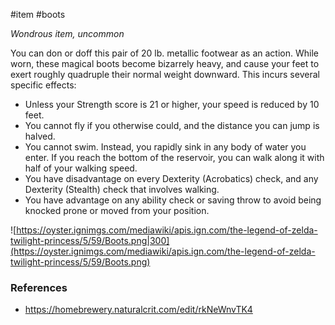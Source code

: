  #item #boots 

*Wondrous item, uncommon*

You can don or doff this pair of 20 lb. metallic footwear as an action. While worn, these magical boots become bizarrely heavy, and cause your feet to exert roughly quadruple their normal weight downward. This incurs several specific effects:
* Unless your Strength score is 21 or higher, your speed is reduced by 10 feet.
* You cannot fly if you otherwise could, and the distance you can jump is halved.
* You cannot swim. Instead, you rapidly sink in any body of water you enter. If you reach the bottom of the reservoir, you can walk along it with half of your walking speed.
* You have disadvantage on every Dexterity (Acrobatics) check, and any Dexterity (Stealth) check that involves walking.
* You have advantage on any ability check or saving throw to avoid being knocked prone or moved from your position.

![https://oyster.ignimgs.com/mediawiki/apis.ign.com/the-legend-of-zelda-twilight-princess/5/59/Boots.png|300](https://oyster.ignimgs.com/mediawiki/apis.ign.com/the-legend-of-zelda-twilight-princess/5/59/Boots.png)

### References

* https://homebrewery.naturalcrit.com/edit/rkNeWnvTK4
